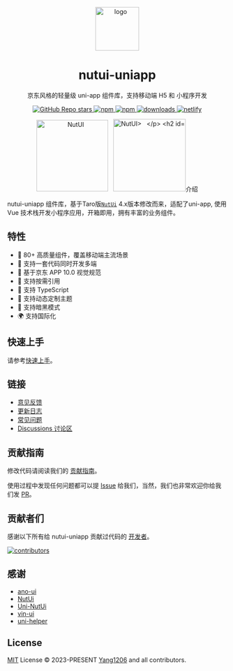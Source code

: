 <p align="center">
<img src="https://s2.loli.net/2023/08/30/1AxH9rbqi4kvCls.png"
width="100"
height="100" style="max-width: 100%;" alt="logo" />
</p>
<h1 align="center">nutui-uniapp</h1>
<p align="center">京东风格的轻量级 uni-app 组件库，支持移动端 H5 和 小程序开发</p>
<p align="center">
<a href="https://github.com/nutui-uniapp/nutui-uniapp">
  <img alt="GitHub Repo stars" src="https://img.shields.io/github/stars/nutui-uniapp/nutui-uniapp?logo=github&color=%234d80f0&link=https%3A%2F%2Fgithub.com%2nutui-uniapp%2Fnutui-uniapp">
 </a>
<a href="https://www.npmjs.com/package/nutui-uniapp">
  <img alt="npm" src="https://img.shields.io/npm/v/nutui-uniapp?logo=npm&color=%234d80f0&link=https%3A%2F%2Fwww.npmjs.com%2Fpackage%2Fnutui-uniapp">
</a>
<a href="https://www.npmjs.com/package/nutui-uniapp">
  <img alt="npm" src="https://img.shields.io/npm/dw/nutui-uniapp?logo=npm&link=https%3A%2F%2Fwww.npmjs.com%2Fpackage%2Fnutui-uniapp">
</a>
<a href="https://www.npmjs.com/package/nutui-uniapp">
  <img src="https://img.shields.io/npm/dt/nutui-uniapp?style=flat-square" alt="downloads">
</a>
<a href="https://app.netlify.com/sites/nutui-uniapp/deploys">
<img src="https://api.netlify.com/api/v1/badges/dbbf78de-0649-4b88-a06a-f3b18d053776/deploy-status" alt="netlify" />
</a>
</p>

<p align="center">
   <img src="https://s2.loli.net/2023/07/05/eJwPvqCY8EcZ7Vi.png" width="164" alt="NutUI" />
  &nbsp;
  <img src="https://s2.loli.net/2023/07/05/QyW2RHcmnuvIFwp.jpg" width="166" title="请用微信扫码" alt="NutUI>
  &nbsp;
</p>

## 介绍

nutui-uniapp 组件库，基于Taro版[`NutUi`](https://nutui.jd.com/#/) 4.x版本修改而来，适配了uni-app, 使用 Vue 技术栈开发小程序应用，开箱即用，拥有丰富的业务组件。

## 特性

- 🚀 80+ 高质量组件，覆盖移动端主流场景
- 💪 支持一套代码同时开发多端
- 📖 基于京东 APP 10.0 视觉规范
- 🍭 支持按需引用
- 💪 支持 TypeScript
- 💪 支持动态定制主题
- 🍭 支持暗黑模式
- 🌍 支持国际化

## 快速上手

请参考[快速上手](https://nutui-uniapp.pages.dev/guide/quick-start.html)。

## 链接

- [意见反馈](https://github.com/nutui-uniapp/nutui-uniapp/issues)
- [更新日志](https://github.com/nutui-uniapp/nutui-uniapp/releases)
- [常见问题](https://nutui-uniapp.pages.dev/guide/faq.html)
- [Discussions 讨论区](https://github.com/nutui-uniapp/nutui-uniapp/discussions)

## 贡献指南

修改代码请阅读我们的 [贡献指南](https://github.com/nutui-uniapp/nutui-uniapp/blob/main/CONTRIBUTING.md)。

使用过程中发现任何问题都可以提 [Issue](https://github.com/nutui-uniapp/nutui-uniapp/issues) 给我们，当然，我们也非常欢迎你给我们发 [PR](https://github.com/nutui-uniapp/nutui-uniapp/pulls)。

## 贡献者们

感谢以下所有给 nutui-uniapp 贡献过代码的 [开发者](https://github.com/nutui-uniapp/nutui-uniapp/graphs/contributors)。

<a href="https://github.com/nutui-uniapp/nutui-uniapp/graphs/contributors">
  <img src="https://contrib.rocks/image?repo=nutui-uniapp/nutui-uniapp" alt="contributors" />
</a>

## 感谢

- [ano-ui](https://github.com/ano-ui/ano-ui)
- [NutUi](https://github.com/jdf2e/nutui)
- [Uni-NutUi](https://github.com/jwaterwater/uni-nutui)
- [vin-ui](https://github.com/vingogo/vin-ui)
- [uni-helper](https://github.com/uni-helper)

## License

[MIT](https://github.com/nutui-uniapp/nutui-uniapp/blob/main/LICENSE) License &copy; 2023-PRESENT [Yang1206](https://github.com/yang1206) and all contributors.
